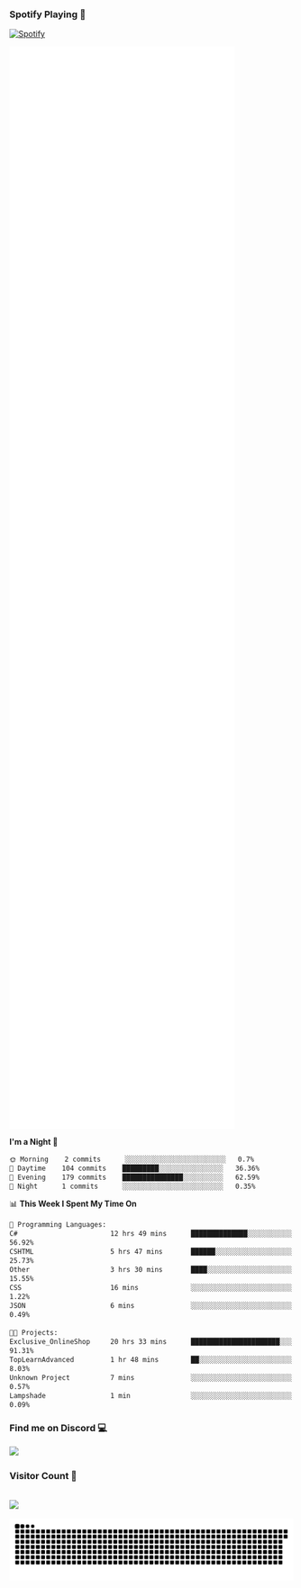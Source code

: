 ### Spotify Playing 🎵
[![Spotify](https://spotify-livestats-callme-milad.vercel.app/api/spotify)](https://open.spotify.com/user/314mrt6dxn5cqoxklh3thbwlr6by)

<img align="center" src="/github-metrics.svg" alt="Metrics" width="400">

<!--START_SECTION:waka-->
**I'm a Night 🦉** 

```text
🌞 Morning    2 commits      ░░░░░░░░░░░░░░░░░░░░░░░░░   0.7% 
🌆 Daytime    104 commits    █████████░░░░░░░░░░░░░░░░   36.36% 
🌃 Evening    179 commits    ███████████████░░░░░░░░░░   62.59% 
🌙 Night      1 commits      ░░░░░░░░░░░░░░░░░░░░░░░░░   0.35%

```


📊 **This Week I Spent My Time On** 

```text
💬 Programming Languages: 
C#                       12 hrs 49 mins      ██████████████░░░░░░░░░░░   56.92% 
CSHTML                   5 hrs 47 mins       ██████░░░░░░░░░░░░░░░░░░░   25.73% 
Other                    3 hrs 30 mins       ████░░░░░░░░░░░░░░░░░░░░░   15.55% 
CSS                      16 mins             ░░░░░░░░░░░░░░░░░░░░░░░░░   1.22% 
JSON                     6 mins              ░░░░░░░░░░░░░░░░░░░░░░░░░   0.49%

🐱‍💻 Projects: 
Exclusive_OnlineShop     20 hrs 33 mins      ██████████████████████░░░   91.31% 
TopLearnAdvanced         1 hr 48 mins        ██░░░░░░░░░░░░░░░░░░░░░░░   8.03% 
Unknown Project          7 mins              ░░░░░░░░░░░░░░░░░░░░░░░░░   0.57% 
Lampshade                1 min               ░░░░░░░░░░░░░░░░░░░░░░░░░   0.09%

```


<!--END_SECTION:waka-->

### Find me on Discord 💻
<a href="https://discord.gg/pQVcABAxAy" rel="nofollow"> 
  <img src="https://discord.c99.nl/widget/theme-2/977957889358573609.png" data-canonical-src="https://discord.c99.nl/widget/theme-2/977957889358573609.png" style="max-width: 100%;"></a>

### Visitor Count 🔢
<p align="left"> 
  <br>
  <img src="https://profile-counter.glitch.me/callme-devil/count.svg" />
</p>

<img src="https://github.com/callme-devil/callme-devil/blob/output/github-contribution-grid-snake.svg" alt="snake" style="max-width: 100%;">
